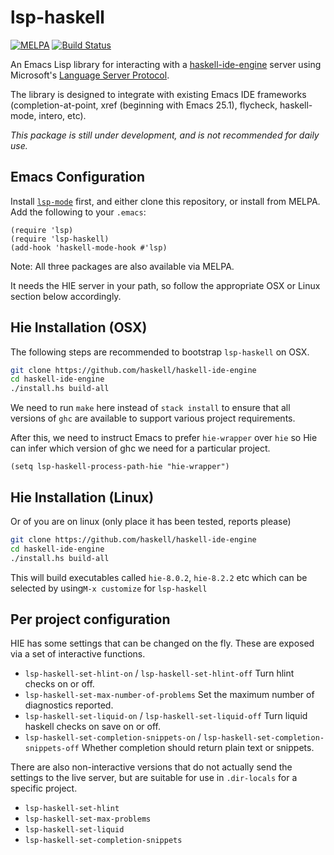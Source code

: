lsp-haskell
===========

[![MELPA](https://melpa.org/packages/lsp-haskell-badge.svg)](https://melpa.org/#/lsp-haskell) [![Build Status](https://travis-ci.org/emacs-lsp/lsp-haskell.svg?branch=master)](https://travis-ci.org/emacs-lsp/lsp-haskell)

An Emacs Lisp library for interacting with
a [haskell-ide-engine](https://github.com/haskell/haskell-ide-engine/)
server using Microsoft's
[Language Server Protocol](https://github.com/Microsoft/language-server-protocol/).

The library is designed to integrate with existing Emacs IDE frameworks
(completion-at-point, xref (beginning with Emacs 25.1), flycheck, haskell-mode, intero, etc).


*This package is still under development, and is not recommended for daily use.*

## Emacs Configuration

Install [`lsp-mode`](https://github.com/emacs-lsp/lsp-mode) first, and either clone
this repository, or install from MELPA. Add the following to your `.emacs`:

```emacs-lisp
(require 'lsp)
(require 'lsp-haskell)
(add-hook 'haskell-mode-hook #'lsp)
```

Note: All three packages are also available via MELPA.

It needs the HIE server in your path, so follow the appropriate
OSX or Linux section below accordingly.

## Hie Installation (OSX)

The following steps are recommended to bootstrap `lsp-haskell` on OSX.

```bash
git clone https://github.com/haskell/haskell-ide-engine
cd haskell-ide-engine
./install.hs build-all
```

We need to run `make` here instead of `stack install` to ensure that
all versions of `ghc` are available to support various project
requirements.

After this, we need to instruct Emacs to prefer `hie-wrapper` over
`hie` so Hie can infer which version of ghc we need for a particular
project.

```elisp
(setq lsp-haskell-process-path-hie "hie-wrapper")
```

## Hie Installation (Linux)

Or of you are on linux (only place it has been tested, reports please)

```bash
git clone https://github.com/haskell/haskell-ide-engine
cd haskell-ide-engine
./install.hs build-all
```

This will build executables called `hie-8.0.2`, `hie-8.2.2` etc which
can be selected by using`M-x customize` for `lsp-haskell`

## Per project configuration

HIE has some settings that can be changed on the fly.  These are
exposed via a set of interactive functions.

- `lsp-haskell-set-hlint-on` / `lsp-haskell-set-hlint-off` Turn hlint
  checks on or off.
- `lsp-haskell-set-max-number-of-problems` Set the maximum number of
  diagnostics reported.
- `lsp-haskell-set-liquid-on` / `lsp-haskell-set-liquid-off` Turn
  liquid haskell checks on save on or off.
- `lsp-haskell-set-completion-snippets-on` /
  `lsp-haskell-set-completion-snippets-off` Whether completion should
  return plain text or snippets.

There are also non-interactive versions that do not actually send the
settings to the live server, but are suitable for use in `.dir-locals`
for a specific project.

- `lsp-haskell-set-hlint`
- `lsp-haskell-set-max-problems`
- `lsp-haskell-set-liquid`
- `lsp-haskell-set-completion-snippets`

